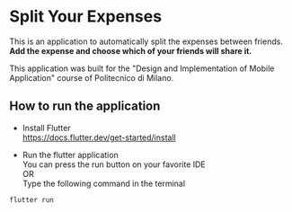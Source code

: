# Split Your Expenses

This is an application to automatically split the expenses between friends.  
**Add the expense and choose which of your friends will share it.**

This application was built for the "Design and Implementation of Mobile Application" course of Politecnico di Milano.

## How to run the application

* Install Flutter  
https://docs.flutter.dev/get-started/install

* Run the flutter application  
You can press the run button on your favorite IDE  
OR  
Type the following command in the terminal
```
flutter run
```
